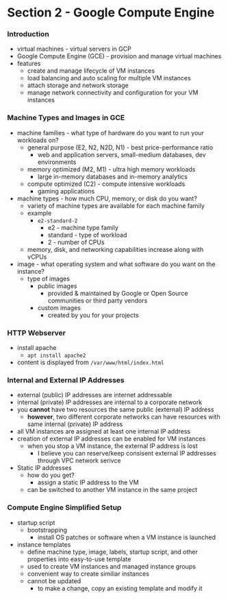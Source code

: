 # Section 2 - Google Compute Engine

### Introduction

- virtual machines - virtual servers in GCP
- Google Compute Engine (GCE) - provision and manage virtual machines
- features
  - create and manage lifecycle of VM instances
  - load balancing and auto scaling for multiple VM instances
  - attach storage and network storage
  - manage network connectivity and configuration for your VM instances

### Machine Types and Images in GCE

- machine families - what type of hardware do you want to run your workloads on?
  - general purpose (E2, N2, N2D, N1) - best price-performance ratio
    - web and application servers, small-medium databases, dev environments
  - memory optimized (M2, M1) - ultra high memory workloads
    - large in-memory databases and in-memory analytics
  - compute optimized (C2) - compute intensive workloads
    - gaming applications
- machine types - how much CPU, memory, or disk do you want?
  - variety of machine types are available for each machine family
  - example
    - `e2-standard-2`
      - e2 - machine type family
      - standard - type of workload
      - 2 - number of CPUs
  - memory, disk, and networking capabilities increase along with vCPUs
- image - what operating system and what software do you want on the instance?
  - type of images
    - public images
      - provided & maintained by Google or Open Source communities or third party vendors
    - custom images
      - created by you for your projects

### HTTP Webserver

- install apache
  - `apt install apache2`
- content is displayed from `/var/www/html/index.html`

### Internal and External IP Addresses

- external (public) IP addresses are internet addressable
- internal (private) IP addresses are internal to a corporate network
- you **cannot** have two resources the same public (external) IP address
  - **however**, two different corporate networks can have resources with same internal (private) IP address
- all VM instances are assigned at least one internal IP address
- creation of external IP addresses can be enabled for VM instances
  - when you stop a VM instance, the external IP address is lost
    - I believe you can reserve/keep consisent external IP addresses through VPC network serivce
- Static IP addresses
  - how do you get?
    - assign a static IP address to the VM
  - can be switched to another VM instance in the same project

### Compute Engine Simplified Setup

- startup script
  - bootstrapping
    - install OS patches or software when a VM instance is launched
- instance templates
  - define machine type, image, labels, startup script, and other properties into easy-to-use template
  - used to create VM instances and managed instance groups
  - convenient way to create similiar instances
  - cannot be updated
    - to make a change, copy an existing template and modify it
